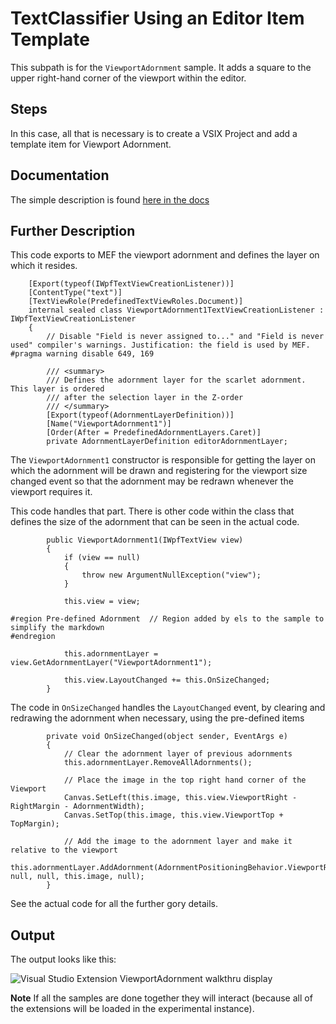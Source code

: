 # TextClassifier Using an Editor Item Template
This subpath is for the ```ViewportAdornment``` sample.  It adds a square to the upper right-hand corner of the viewport within the editor.

## Steps
In this case, all that is necessary is to create a VSIX Project and add a template item for Viewport Adornment.

## Documentation
The simple description is found [here in the docs](https://docs.microsoft.com/en-us/visualstudio/extensibility/creating-an-extension-with-an-editor-item-template?view=vs-2019#create-a-viewport-relative-adornment-extension)

## Further Description

This code exports to MEF the viewport adornment and defines the layer on which it resides.

```Csharp
    [Export(typeof(IWpfTextViewCreationListener))]
    [ContentType("text")]
    [TextViewRole(PredefinedTextViewRoles.Document)]
    internal sealed class ViewportAdornment1TextViewCreationListener : IWpfTextViewCreationListener
    {
        // Disable "Field is never assigned to..." and "Field is never used" compiler's warnings. Justification: the field is used by MEF.
#pragma warning disable 649, 169

        /// <summary>
        /// Defines the adornment layer for the scarlet adornment. This layer is ordered
        /// after the selection layer in the Z-order
        /// </summary>
        [Export(typeof(AdornmentLayerDefinition))]
        [Name("ViewportAdornment1")]
        [Order(After = PredefinedAdornmentLayers.Caret)]
        private AdornmentLayerDefinition editorAdornmentLayer;
```

The `ViewportAdornment1` constructor is responsible for getting the layer on which the adornment will be drawn and 
registering for the viewport size changed event so that the adornment may be redrawn whenever
the viewport requires it.

This code handles that part.   There is other code within the class that defines the size of the adornment
that can be seen in the actual code.

```CSharp
        public ViewportAdornment1(IWpfTextView view)
        {
            if (view == null)
            {
                throw new ArgumentNullException("view");
            }

            this.view = view;

#region Pre-defined Adornment  // Region added by els to the sample to simplify the markdown
#endregion

            this.adornmentLayer = view.GetAdornmentLayer("ViewportAdornment1");

            this.view.LayoutChanged += this.OnSizeChanged;
        }
```

The code in `OnSizeChanged` handles the `LayoutChanged` event, by clearing and redrawing the adornment when necessary, using the pre-defined items

```Csharp
        private void OnSizeChanged(object sender, EventArgs e)
        {
            // Clear the adornment layer of previous adornments
            this.adornmentLayer.RemoveAllAdornments();

            // Place the image in the top right hand corner of the Viewport
            Canvas.SetLeft(this.image, this.view.ViewportRight - RightMargin - AdornmentWidth);
            Canvas.SetTop(this.image, this.view.ViewportTop + TopMargin);

            // Add the image to the adornment layer and make it relative to the viewport
            this.adornmentLayer.AddAdornment(AdornmentPositioningBehavior.ViewportRelative, null, null, this.image, null);
        }
```

See the actual code for all the further gory details.   

## Output
The output looks like this:

![Visual Studio Extension ViewportAdornment walkthru display](https://user-images.githubusercontent.com/7321962/100636399-94ea7080-3329-11eb-9a0e-dfd66b80f3d0.jpg)

**Note** If all the samples are done together they will interact (because all of the extensions will be loaded in the experimental instance).

